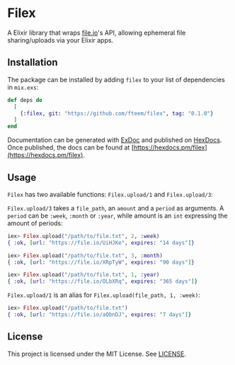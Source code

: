 # Filex

A Elixir library that wraps [file.io](https://file.io)'s API, allowing
ephemeral file sharing/uploads via your Elixir apps.

## Installation

The package can be installed by adding `filex` to your list of dependencies in
`mix.exs`:

```elixir
def deps do
  [
    {:filex, git: "https://github.com/fteem/filex", tag: "0.1.0"}
  ]
end
```

Documentation can be generated with [ExDoc](https://github.com/elixir-lang/ex_doc)
and published on [HexDocs](https://hexdocs.pm). Once published, the docs can
be found at [https://hexdocs.pm/filex](https://hexdocs.pm/filex).

## Usage

`Filex` has two available functions: `Filex.upload/1` and `Filex.upload/3`:

`Filex.upload/3` takes a `file_path`, an `amount` and a `period` as arguments.
A `period` can be `:week`, `:month` or `:year`, while amount is an `int`
expressing the amount of periods:

```elixir
iex> Filex.upload("/path/to/file.txt", 2, :week)
{ :ok, [url: "https://file.io/UiHJKe", expires: "14 days"]}

iex> Filex.upload("/path/to/file.txt", 3, :month)
{ :ok, [url: "https://file.io/XRpTyW", expires: "90 days"]}

iex> Filex.upload("/path/to/file.txt", 1, :year)
{ :ok, [url: "https://file.io/OLbXRq", expires: "365 days"]}
```

`Filex.upload/1` is an alias for `Filex.upload(file_path, 1, :week)`:

```elixir
iex> Filex.upload("/path/to/file.txt")
{ :ok, [url: "https://file.io/aQbnDJ", expires: "7 days"]}
```

## License

This project is licensed under the MIT License. See [LICENSE](https://github.com/fteem/filex/blob/master/LICENSE).
